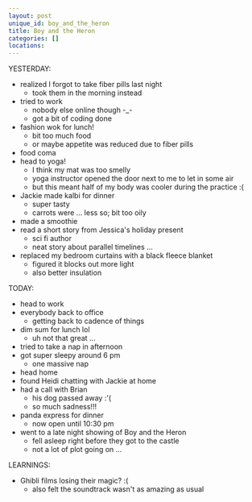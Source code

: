 ```yaml
---
layout: post
unique_id: boy_and_the_heron
title: Boy and the Heron
categories: []
locations: 
---
```


YESTERDAY:
* realized I forgot to take fiber pills last night
  * took them in the morning instead
* tried to work
  * nobody else online though -_-
  * got a bit of coding done
* fashion wok for lunch!
  * bit too much food
  * or maybe appetite was reduced due to fiber pills
* food coma
* head to yoga!
  * I think my mat was too smelly
  * yoga instructor opened the door next to me to let in some air
  * but this meant half of my body was cooler during the practice :(
* Jackie made kalbi for dinner
  * super tasty
  * carrots were ... less so; bit too oily
* made a smoothie
* read a short story from Jessica's holiday present
  * sci fi author
  * neat story about parallel timelines ...
* replaced my bedroom curtains with a black fleece blanket
  * figured it blocks out more light
  * also better insulation

TODAY:
* head to work
* everybody back to office
  * getting back to cadence of things
* dim sum for lunch lol
  * uh not that great ...
* tried to take a nap in afternoon
* got super sleepy around 6 pm
  * one massive nap
* head home
* found Heidi chatting with Jackie at home
* had a call with Brian
  * his dog passed away :'(
  * so much sadness!!!
* panda express for dinner
  * now open until 10:30 pm
* went to a late night showing of Boy and the Heron
  * fell asleep right before they got to the castle
  * not a lot of plot going on ...

LEARNINGS:
* Ghibli films losing their magic? :(
  * also felt the soundtrack wasn't as amazing as usual
